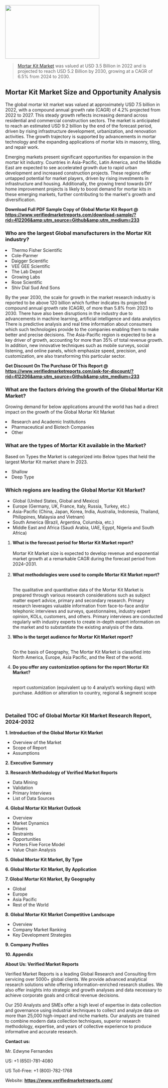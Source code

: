 
<img src="https://ffe5etoiles.com/wp-content/uploads/2024/12/MST1-300x171.png" alt="" width="300" height="171" class="alignnone size-medium wp-image-20088" /><blockquote><p><p><a href="https://www.verifiedmarketreports.com/download-sample/?rid=412206&utm_source=Github&utm_medium=233" target="_blank">Mortar Kit Market</a> was valued at USD 3.5 Billion in 2022 and is projected to reach USD 5.2 Billion by 2030, growing at a CAGR of 6.5% from 2024 to 2030.</p></blockquote><p><h2>Mortar Kit Market Size and Opportunity Analysis</h2><p>The global mortar kit market was valued at approximately USD 7.5 billion in 2022, with a compound annual growth rate (CAGR) of 4.2% projected from 2022 to 2027. This steady growth reflects increasing demand across residential and commercial construction sectors. The market is anticipated to reach an estimated USD 9.2 billion by the end of the forecast period, driven by rising infrastructure development, urbanization, and renovation activities. The growth trajectory is supported by advancements in mortar technology and the expanding applications of mortar kits in masonry, tiling, and repair work.</p><p>Emerging markets present significant opportunities for expansion in the mortar kit industry. Countries in Asia-Pacific, Latin America, and the Middle East are expected to see accelerated growth due to rapid urban development and increased construction projects. These regions offer untapped potential for market players, driven by rising investments in infrastructure and housing. Additionally, the growing trend towards DIY home improvement projects is likely to boost demand for mortar kits in these emerging markets, further contributing to the market's growth and diversification.</p></p><p class=""><strong>Download Full PDF Sample Copy of Global Mortar Kit Report @ <a href="https://www.verifiedmarketreports.com/download-sample/?rid=412206&amp;utm_source=Github&amp;utm_medium=233" target="_blank">https://www.verifiedmarketreports.com/download-sample/?rid=412206&amp;utm_source=Github&amp;utm_medium=233</a></strong></p><h3 id="" class="">Who are the largest Global manufacturers in the Mortar Kit industry?</h3><p><li>Thermo Fisher Scientific</li><li> Cole-Parmer</li><li> Daigger Scientific</li><li> VEE GEE Scientific</li><li> The Lab Depot</li><li> Growing Labs</li><li> Rose Scientific</li><li> Shiv Dial Sud And Sons</li></p><div class=""><div class="" dir="" data-message-author-role="" data-message-id="" data-message-model-slug=""><div class=""><div class=""><div class=""><div class="" dir="" data-message-author-role="" data-message-id="" data-message-model-slug=""><div class=""><div class=""><p>By the year 2030, the scale for growth in the market research industry is reported to be above 120 billion which further indicates its projected compound annual growth rate (CAGR), of more than 5.8% from 2023 to 2030. There have also been disruptions in the industry due to advancements in machine learning, artificial intelligence and data analytics There is predictive analysis and real time information about consumers which such technologies provide to the companies enabling them to make better and precise decisions. The Asia-Pacific region is expected to be a key driver of growth, accounting for more than 35% of total revenue growth. In addition, new innovative techniques such as mobile surveys, social listening, and online panels, which emphasize speed, precision, and customization, are also transforming this particular sector.</p><p><strong>Get Discount On The Purchase Of This Report @&nbsp; <a href="https://www.verifiedmarketreports.com/ask-for-discount/?rid=412206&amp;utm_source=Github&amp;utm_medium=233" target="_blank">https://www.verifiedmarketreports.com/ask-for-discount/?rid=412206&amp;utm_source=Github&amp;utm_medium=233</a></strong></p></div></div></div></div></div></div></div></div><h3 id="" class="">What are the factors driving the growth of the Global Mortar Kit Market?</h3><p id="" class="">Growing demand for below applications around the world has had a direct impact on the growth of the Global Mortar Kit Market</p><p id="" class=""><li>Research and Academic Institutions</li><li> Pharmaceutical and Biotech Companies</li><li> Other</li></p><h3 id="" class="">What are the types of Mortar Kit available in the Market?</h3><p id="" class="">Based on Types the Market is categorized into Below types that held the largest Mortar Kit market share In 2023.</p><p id="" class=""><li>Shallow</li><li> Deep Type</li></p><h3 id="" class="">Which regions are leading the Global Mortar Kit Market?</h3><ul><li>Global (United States, Global and Mexico)</li><li>Europe (Germany, UK, France, Italy, Russia, Turkey, etc.)</li><li>Asia-Pacific (China, Japan, Korea, India, Australia, Indonesia, Thailand, Philippines, Malaysia and Vietnam)</li><li>South America (Brazil, Argentina, Columbia, etc.)</li><li>Middle East and Africa (Saudi Arabia, UAE, Egypt, Nigeria and South Africa)</li></ul><p><ol><li><strong>What is the forecast period for Mortar Kit Market report?<br /></strong><br /><span data-sheets-root="1" data-sheets-value="{&quot;1&quot;:2,&quot;2&quot;:&quot;XXXX size is expected to develop revenue and exponential market growth at a remarkable CAGR during the forecast period from 2024&ndash;2030.&quot;}" data-sheets-userformat="{&quot;2&quot;:12674,&quot;4&quot;:{&quot;1&quot;:2,&quot;2&quot;:16776960},&quot;10&quot;:2,&quot;11&quot;:0,&quot;15&quot;:&quot;Arial&quot;,&quot;16&quot;:12}">Mortar Kit Market size is expected to develop revenue and exponential market growth at a remarkable CAGR during the forecast period from 2024&ndash;2031.</span><br /><br /></li><li><strong>What methodologies were used to compile Mortar Kit Market report?<br /><br /></strong><p>The qualitative and quantitative data of the&nbsp;Mortar Kit Market is prepared through various research considerations such as subject matter expert advice, primary and secondary research. Primary research leverages valuable information from face-to-face and/or telephonic interviews and surveys, questionnaires, industry expert opinion, KOLs, customers, and others. Primary interviews are conducted regularly with industry experts to create in-depth expert information on the market and to substantiate the existing analysis of the data.&nbsp;</p></li><li><strong>Who is the target audience for Mortar Kit Market report?<br /><br /></strong><p>On the basis of Geography, The&nbsp;Mortar Kit Market is classified into North America, Europe, Asia Pacific, and the Rest of the world.</p></li><li><strong>Do you offer any customization options for the report Mortar Kit Market?<br /><br /></strong><p>report customization (equivalent up to 4 analyst&rsquo;s working days) with purchase. Addition or alteration to country, regional &amp; segment scope</p><p>&nbsp;</p></li></ol></p><h3 id="" class="">Detailed TOC of Global Mortar Kit Market Research Report, 2024-2032</h3><p id="" class=""><strong>1. Introduction of the Global Mortar Kit Market</strong></p><ul><li>Overview of the Market</li><li>Scope of Report</li><li>Assumptions</li></ul><p id="" class=""><strong>2. Executive Summary</strong></p><p id="" class=""><strong>3. Research Methodology of&nbsp;Verified Market Reports</strong></p><ul><li>Data Mining</li><li>Validation</li><li>Primary Interviews</li><li>List of Data Sources</li></ul><p id="" class=""><strong>4. Global Mortar Kit Market Outlook</strong></p><ul><li>Overview</li><li>Market Dynamics</li><li>Drivers</li><li>Restraints</li><li>Opportunities</li><li>Porters Five Force Model</li><li>Value Chain Analysis</li></ul><p id="" class=""><strong>5. Global Mortar Kit Market, By&nbsp;Type</strong></p><p id="" class=""><strong>6. Global Mortar Kit Market, By Application</strong></p><p id="" class=""><strong>7. Global Mortar Kit Market, By Geography</strong></p><ul><li>Global</li><li>Europe</li><li>Asia Pacific</li><li>Rest of the World</li></ul><p id="" class=""><strong>8. Global Mortar Kit Market Competitive Landscape</strong></p><ul><li>Overview</li><li>Company Market Ranking</li><li>Key Development Strategies</li></ul><p id="" class=""><strong>9. Company Profiles</strong></p><p id="" class=""><strong>10. Appendix</strong></p><p id="" class=""><strong>About Us: Verified Market Reports</strong></p><p id="" class="">Verified Market Reports is a leading Global Research and Consulting firm servicing over 5000+ global clients. We provide advanced analytical research solutions while offering information-enriched research studies. We also offer insights into strategic and growth analyses and data necessary to achieve corporate goals and critical revenue decisions.</p><p id="" class="">Our 250 Analysts and SMEs offer a high level of expertise in data collection and governance using industrial techniques to collect and analyze data on more than 25,000 high-impact and niche markets. Our analysts are trained to combine modern data collection techniques, superior research methodology, expertise, and years of collective experience to produce informative and accurate research.</p><p id="" class=""><strong>Contact us:</strong></p><p id="" class="">Mr. Edwyne Fernandes</p><p id="" class="">US: +1 (650)-781-4080</p><p id="" class="">US Toll-Free: +1 (800)-782-1768</p><p id="" class="">Website: <a target="" data-test-app-aware-link=""><strong>https://www.verifiedmarketreports.com/</strong></a></p>

